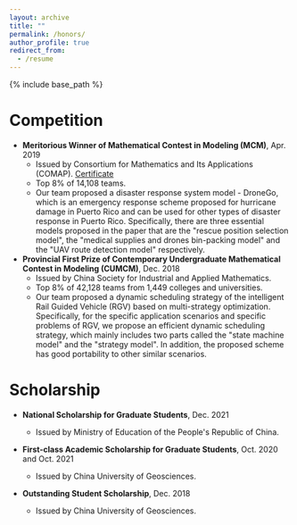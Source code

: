 ```yaml
---
layout: archive
title: ""
permalink: /honors/
author_profile: true
redirect_from:
  - /resume
---
```


{% include base_path %}

Competition
======
* **Meritorious Winner of Mathematical Contest in Modeling (MCM)**, Apr. 2019 
  * Issued by Consortium for Mathematics and Its Applications (COMAP). [Certificate](https://www.comap-math.com/mcm/2019Certs/1903649.pdf)
  * Top 8% of 14,108 teams.
  * Our team proposed a disaster response system model - DroneGo, which is an emergency response scheme proposed for hurricane damage in Puerto Rico and can be used for other types of disaster response in Puerto Rico. Specifically, there are three essential models proposed in the paper that are the "rescue position selection model", the "medical supplies and drones bin-packing model" and the "UAV route detection model" respectively.
* **Provincial First Prize of Contemporary Undergraduate Mathematical Contest in Modeling (CUMCM)**, Dec. 2018
  * Issued by China Society for Industrial and Applied Mathematics.
  * Top 8% of 42,128 teams from 1,449 colleges and universities.
  * Our team proposed a dynamic scheduling strategy of the intelligent Rail Guided Vehicle (RGV) based on multi-strategy optimization. Specifically, for the specific application scenarios and specific problems of RGV, we propose an efficient dynamic scheduling strategy, which mainly includes two parts called the "state machine model" and the "strategy model". In addition, the proposed scheme has good portability to other similar scenarios.

Scholarship
======
* **National Scholarship for Graduate Students**, Dec. 2021
  * Issued by Ministry of Education of the People's Republic of China.


* **First-class Academic Scholarship for Graduate Students**, Oct. 2020 and Oct. 2021
  * Issued by China University of Geosciences.


* **Outstanding Student Scholarship**, Dec. 2018
  * Issued by China University of Geosciences.
 
